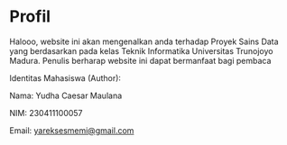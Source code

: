 # Profil

Halooo, website ini akan mengenalkan anda terhadap Proyek Sains Data yang berdasarkan pada kelas Teknik Informatika Universitas Trunojoyo Madura. Penulis berharap website ini dapat bermanfaat bagi pembaca

Identitas Mahasiswa (Author):

Nama: Yudha Caesar Maulana

NIM: 230411100057

Email: yareksesmemi@gmail.com


```{tableofcontents}
```
